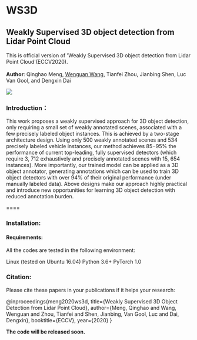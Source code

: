 WS3D
==================================================
Weakly Supervised 3D object detection from Lidar Point Cloud
-------------------------------------------------------------
This is official version of 'Weakly Supervised 3D object detection from Lidar Point Cloud'(ECCV2020).<br/><br/>
**Author**: Qinghao Meng, [Wenguan Wang](https://sites.google.com/view/wenguanwang), Tianfei Zhou, Jianbing Shen, Luc Van Gool, and Dengxin Dai

![](https://github.com/hlesmqh/WS3D/blob/master/intro.png?raw=true)

### Introduction：
This work proposes a weakly supervised approach for 3D object detection, only requiring a small set of weakly annotated scenes, associated with a few precisely labeled object instances. This is achieved by a two-stage architecture design. Using only 500 weakly annotated scenes and 534 precisely labeled vehicle instances, our method achieves 85−95% the performance of current top-leading, fully supervised detectors (which require 3, 712 exhaustively and precisely annotated scenes with 15, 654 instances). More importantly, our trained model can be applied as a 3D object annotator, generating annotations which can be used to train 3D object detectors with over 94% of their original performance (under manually labeled data). Above designs make our approach highly practical and introduce new opportunities for learning 3D object detection with reduced annotation burden.

    
====
### Installation:
#### Requirements:
All the codes are tested in the following environment:

Linux (tested on Ubuntu 16.04)
Python 3.6+
PyTorch 1.0

### Citation:
Please cite these papers in your publications if it helps your research:

@inproceedings{meng2020ws3d,
  title={Weakly Supervised 3D Object Detection from Lidar Point Cloud},
  author={Meng, Qinghao and Wang, Wenguan and Zhou, Tianfei and Shen, Jianbing, Van Gool, Luc and Dai, Dengxin},
  booktitle={ECCV},
  year={2020}
}


**The code will be released soon.**
